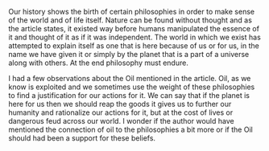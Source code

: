Our history shows the birth of certain philosophies in order to make sense of the world and of life itself. Nature can be found 
without thought and as the article states, it existed way before humans manipulated the essence of it and thought of it as if it was 
independent. The world in which we exist has attempted to explain itself as one that is here because of us or for us, in the name we 
have given it or simply by the planet that is a part of a universe along with others. At the end philosophy must endure. 

I had a few observations about the Oil mentioned in the article. Oil, as we know is exploited and we sometimes use the weight of these
philosophies to find a justification for our actions for it. We can say that if the planet is here for us then we should reap the goods 
it gives us to further our humanity and rationalize our actions for it, but at the cost of lives or dangerous feud across our world. 
I wonder if the author would have mentioned the connection of oil to the philosophies a bit more or if the Oil should had been a support
for these beliefs. 
